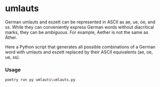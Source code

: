 # umlauts

German umlauts and eszett can be represented in ASCII as ae, ue, oe, and ss. While they can conveniently express German words without diacritical marks, they can be ambiguous. For example, Aether is not the same as Äther. 

Here a Python script that generates all possible combinations of a German word with umlauts and eszett replaced by their ASCII equivalents (ae, oe, ue, ss).

### Usage
```bash
poetry run py umlauts\umlauts.py
```